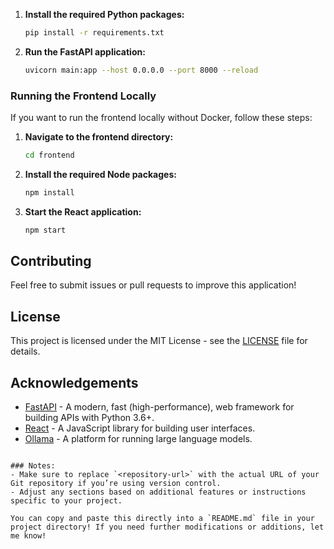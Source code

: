 
1. **Install the required Python packages:**

   ```bash
   pip install -r requirements.txt
   ```

2. **Run the FastAPI application:**

   ```bash
   uvicorn main:app --host 0.0.0.0 --port 8000 --reload
   ```

### Running the Frontend Locally

If you want to run the frontend locally without Docker, follow these steps:

1. **Navigate to the frontend directory:**

   ```bash
   cd frontend
   ```

2. **Install the required Node packages:**

   ```bash
   npm install
   ```

3. **Start the React application:**

   ```bash
   npm start
   ```

## Contributing

Feel free to submit issues or pull requests to improve this application!

## License

This project is licensed under the MIT License - see the [LICENSE](LICENSE) file for details.

## Acknowledgements

- [FastAPI](https://fastapi.tiangolo.com/) - A modern, fast (high-performance), web framework for building APIs with Python 3.6+.
- [React](https://reactjs.org/) - A JavaScript library for building user interfaces.
- [Ollama](https://ollama.com/) - A platform for running large language models.
```

### Notes:
- Make sure to replace `<repository-url>` with the actual URL of your Git repository if you’re using version control.
- Adjust any sections based on additional features or instructions specific to your project.

You can copy and paste this directly into a `README.md` file in your project directory! If you need further modifications or additions, let me know!

